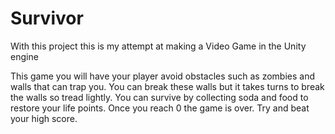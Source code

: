 # Survivor

With this project this is my attempt at making a Video Game in the Unity engine

This game you will have your player avoid obstacles such as zombies and walls that can trap you. 
You can break these walls but it takes turns to break the walls so tread lightly. 
You can survive by collecting soda and food to restore your life points. 
Once you reach 0 the game is over. 
Try and beat your high score.
